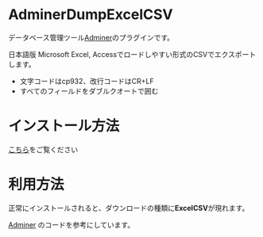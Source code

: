 # AdminerDumpExcelCSV
データベース管理ツール[Adminer](https://www.adminer.org)のプラグインです。

日本語版 Microsoft Excel, Accessでロードしやすい形式のCSVでエクスポートします。

* 文字コードはcp932、改行コードはCR+LF
* すべてのフィールドをダブルクオートで囲む

# インストール方法
[こちら](https://www.adminer.org/plugins/#use)をご覧ください


# 利用方法
正常にインストールされると、ダウンロードの種類に**ExcelCSV**が現れます。

[Adminer](https://github.com/vrana/adminer/) のコードを参考にしています。

